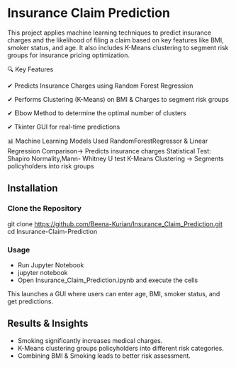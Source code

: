 # Insurance Claim Prediction

This project applies machine learning techniques to predict insurance charges and the likelihood of filing a claim based on key features like BMI, smoker status, and age. It also includes K-Means clustering to segment risk groups for insurance pricing optimization.

🔍 Key Features

✔ Predicts Insurance Charges using Random Forest Regression

✔ Performs Clustering (K-Means) on BMI & Charges to segment risk groups

✔ Elbow Method to determine the optimal number of clusters

✔ Tkinter GUI for real-time predictions

📊 Machine Learning Models Used
RandomForestRegressor & Linear Regression Comparison-> Predicts insurance charges
Statistical Test: Shapiro Normality,Mann- Whitney U test
K-Means Clustering -> Segments policyholders into risk groups

## Installation

### Clone the Repository
git clone https://github.com/Beena-Kurian/Insurance_Claim_Prediction.git
cd Insurance-Claim-Prediction

### Usage
* Run Jupyter Notebook
* jupyter notebook
* Open Insurance_Claim_Prediction.ipynb and execute the cells

This launches a GUI where users can enter age, BMI, smoker status, and get predictions.

## Results & Insights

* Smoking significantly increases medical charges.
* K-Means clustering groups policyholders into different risk categories.
* Combining BMI & Smoking leads to better risk assessment.
